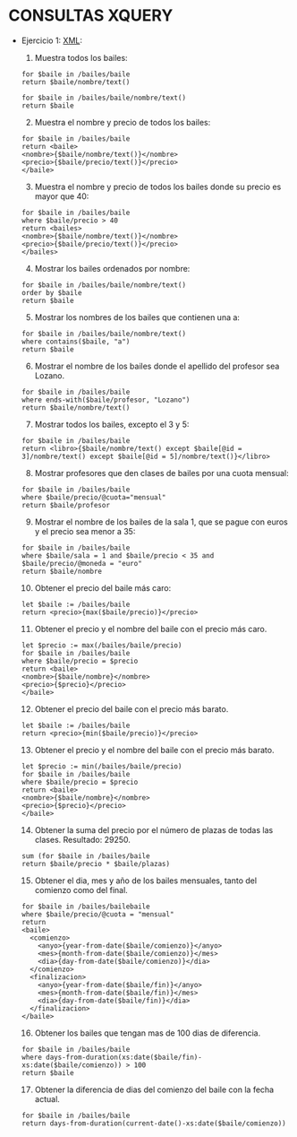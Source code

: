 # CONSULTAS XQUERY

- Ejercicio 1: [XML](ejemplo2.xml):

  1.  Muestra todos los bailes:

  ```
  for $baile in /bailes/baile
  return $baile/nombre/text()
  ```

  ```
  for $baile in /bailes/baile/nombre/text()
  return $baile
  ```

  2.  Muestra el nombre y precio de todos los bailes:

  ```
  for $baile in /bailes/baile
  return <baile>
  <nombre>{$baile/nombre/text()}</nombre>
  <precio>{$baile/precio/text()}</precio>
  </baile>
  ```

  3.  Muestra el nombre y precio de todos los bailes donde su precio es mayor que 40:

  ```
  for $baile in /bailes/baile
  where $baile/precio > 40
  return <bailes>
  <nombre>{$baile/nombre/text()}</nombre>
  <precio>{$baile/precio/text()}</precio>
  </bailes>
  ```

  4.  Mostrar los bailes ordenados por nombre:

  ```
  for $baile in /bailes/baile/nombre/text()
  order by $baile
  return $baile
  ```

  5.  Mostrar los nombres de los bailes que contienen una a:

  ```
  for $baile in /bailes/baile/nombre/text()
  where contains($baile, "a")
  return $baile
  ```

  6.  Mostrar el nombre de los bailes donde el apellido del profesor sea Lozano.

  ```
  for $baile in /bailes/baile
  where ends-with($baile/profesor, "Lozano")
  return $baile/nombre/text()
  ```

  7. Mostrar todos los bailes, excepto el 3 y 5:

  ```
  for $baile in /bailes/baile
  return <libro>{$baile/nombre/text() except $baile[@id = 3]/nombre/text() except $baile[@id = 5]/nombre/text()}</libro>
  ```

  8. Mostrar profesores que den clases de bailes por una cuota mensual:

  ```
  for $baile in /bailes/baile
  where $baile/precio/@cuota="mensual"
  return $baile/profesor
  ```

  9. Mostrar el nombre de los bailes de la sala 1, que se pague con euros y el precio sea menor a 35:

  ```
  for $baile in /bailes/baile
  where $baile/sala = 1 and $baile/precio < 35 and $baile/precio/@moneda = "euro"
  return $baile/nombre
  ```

  10. Obtener el precio del baile más caro:

  ```
  let $baile := /bailes/baile
  return <precio>{max($baile/precio)}</precio>
  ```

  11. Obtener el precio y el nombre del baile con el precio más caro.

  ```
  let $precio := max(/bailes/baile/precio)
  for $baile in /bailes/baile
  where $baile/precio = $precio
  return <baile>
  <nombre>{$baile/nombre}</nombre>
  <precio>{$precio}</precio>
  </baile>
  ```

  12. Obtener el precio del baile con el precio más barato.

  ```
  let $baile := /bailes/baile
  return <precio>{min($baile/precio)}</precio>
  ```

  13. Obtener el precio y el nombre del baile con el precio más barato.

  ```
  let $precio := min(/bailes/baile/precio)
  for $baile in /bailes/baile
  where $baile/precio = $precio
  return <baile>
  <nombre>{$baile/nombre}</nombre>
  <precio>{$precio}</precio>
  </baile>
  ```

  14. Obtener la suma del precio por el número de plazas de todas las clases. Resultado: 29250.

  ```
  sum (for $baile in /bailes/baile
  return $baile/precio * $baile/plazas)
  ```

  15. Obtener el dia, mes y año de los bailes mensuales, tanto del comienzo como del final.

  ```
  for $baile in /bailes/bailebaile
  where $baile/precio/@cuota = "mensual"
  return
  <baile>
    <comienzo>
      <anyo>{year-from-date($baile/comienzo)}</anyo>
      <mes>{month-from-date($baile/comienzo)}</mes>
      <dia>{day-from-date($baile/comienzo)}</dia>
    </comienzo>
    <finalizacion>
      <anyo>{year-from-date($baile/fin)}</anyo>
      <mes>{month-from-date($baile/fin)}</mes>
      <dia>{day-from-date($baile/fin)}</dia>
    </finalizacion>
  </baile>
  ```

  16. Obtener los bailes que tengan mas de 100 dias de diferencia.

  ```
  for $baile in /bailes/baile
  where days-from-duration(xs:date($baile/fin)-xs:date($baile/comienzo)) > 100
  return $baile
  ```

  17. Obtener la diferencia de dias del comienzo del baile con la fecha actual.

  ```
  for $baile in /bailes/baile
  return days-from-duration(current-date()-xs:date($baile/comienzo))
  ```
